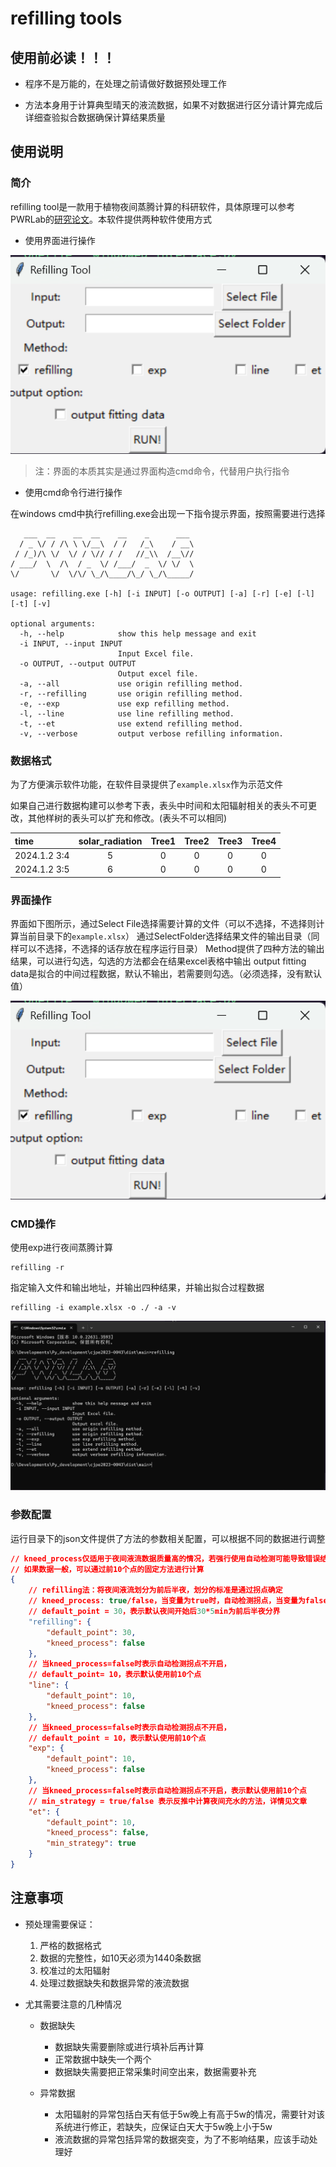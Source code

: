 # refilling tools

## 使用前必读！！！

- 程序不是万能的，在处理之前请做好数据预处理工作

- 方法本身用于计算典型晴天的液流数据，如果不对数据进行区分请计算完成后详细查验拟合数据确保计算结果质量
## 使用说明

### 简介

refilling tool是一款用于植物夜间蒸腾计算的科研软件，具体原理可以参考PWRLab的[研究论文](https://www.plant-ecology.com/CN/10.17521/cjpe.2023.0043)。本软件提供两种软件使用方式

- 使用界面进行操作

![alt text](image.png)

> 注：界面的本质其实是通过界面构造cmd命令，代替用户执行指令

- 使用cmd命令行进行操作

在windows cmd中执行refilling.exe会出现一下指令提示界面，按照需要进行选择

```shell
   ___  __    __  __    __    _      ___
  / _ \/ / /\ \ \/__\  / /   /_\    / __\
 / /_)/\ \/  \/ / \// / /   //_\\  /__\//
/ ___/  \  /\  / _  \/ /___/  _  \/ \/  \
\/       \/  \/\/ \_/\____/\_/ \_/\_____/

usage: refilling.exe [-h] [-i INPUT] [-o OUTPUT] [-a] [-r] [-e] [-l] [-t] [-v]

optional arguments:
  -h, --help            show this help message and exit
  -i INPUT, --input INPUT
                        Input Excel file.
  -o OUTPUT, --output OUTPUT
                        Output excel file.
  -a, --all             use origin refilling method.
  -r, --refilling       use origin refilling method.
  -e, --exp             use exp refilling method.
  -l, --line            use line refilling method.
  -t, --et              use extend refilling method.
  -v, --verbose         output verbose refilling information.
```

### 数据格式

为了方便演示软件功能，在软件目录提供了`example.xlsx`作为示范文件

如果自己进行数据构建可以参考下表，表头中时间和太阳辐射相关的表头不可更改，其他样树的表头可以扩充和修改。(表头不可以相同)

| time        | solar_radiation | Tree1     | Tree2      | Tree3 | Tree4      |
| :---        |    :----:   |     :---: | :---:      |    :----:   |   :---: |
| 2024.1.2 3:4| 5 | 0 | 0 | 0 | 0 |
| 2024.1.2 3:5| 6 | 0 | 0 | 0 | 0 |

### 界面操作

界面如下图所示，通过Select File选择需要计算的文件（可以不选择，不选择则计算当前目录下的`example.xlsx`）
通过SelectFolder选择结果文件的输出目录（同样可以不选择，不选择的话存放在程序运行目录）
Method提供了四种方法的输出结果，可以进行勾选，勾选的方法都会在结果excel表格中输出
output fitting data是拟合的中间过程数据，默认不输出，若需要则勾选。（必须选择，没有默认值）

![alt text](image.png)


### CMD操作

使用exp进行夜间蒸腾计算

```shell
refilling -r
```

指定输入文件和输出地址，并输出四种结果，并输出拟合过程数据

```shell
refilling -i example.xlsx -o ./ -a -v
```

![alt text](image-1.png)

### 参数配置

运行目录下的json文件提供了方法的参数相关配置，可以根据不同的数据进行调整



```json
// kneed_process仅适用于夜间液流数据质量高的情况，若强行使用自动检测可能导致错误结果
// 如果数据一般，可以通过前10个点的固定方法进行计算
{
    // refilling法：将夜间液流划分为前后半夜，划分的标准是通过拐点确定
    // kneed_process: true/false，当变量为true时，自动检测拐点，当变量为false时使用default_point作为前后半夜划分的点
    // default_point = 30，表示默认夜间开始后30*5min为前后半夜分界
    "refilling": {
        "default_point": 30,
        "kneed_process": false
    },
    // 当kneed_process=false时表示自动检测拐点不开启，
    // default_point= 10，表示默认使用前10个点
    "line": {
        "default_point": 10,
        "kneed_process": false
    },
    // 当kneed_process=false时表示自动检测拐点不开启，
    // default_point = 10，表示默认使用前10个点
    "exp": {
        "default_point": 10,
        "kneed_process": false
    },
    // 当kneed_process=false时表示自动检测拐点不开启，表示默认使用前10个点
    // min_strategy = true/false 表示反推中计算夜间充水的方法，详情见文章
    "et": {
        "default_point": 10,
        "kneed_process": false,
        "min_strategy": true
    }
}
``` 


## 注意事项

- 预处理需要保证：

    1. 严格的数据格式
    1. 数据的完整性，如10天必须为1440条数据
    3. 校准过的太阳辐射
    4. 处理过数据缺失和数据异常的液流数据

- 尤其需要注意的几种情况

    - 数据缺失
        - 数据缺失需要删除或进行填补后再计算
        - 正常数据中缺失一个两个
        - 数据缺失需要把正常采集时间空出来，数据需要补充

    - 异常数据
        - 太阳辐射的异常包括白天有低于5w晚上有高于5w的情况，需要针对该系统进行修正，若缺失，应保证白天大于5w晚上小于5w
        - 液流数据的异常包括异常的数据突变，为了不影响结果，应该手动处理好


<!-- 

```shell
pyinstaller -D --exclude-module pandas.tools --exclude-module numpy.distutils --exclude-module numpy.f2py --exclude-module numpy.matlib main.py
pyinstaller -w --upx-dir="C:\Program Files\upx-4.2.4-win64"
cd dist/main && python interface.py
``` -->